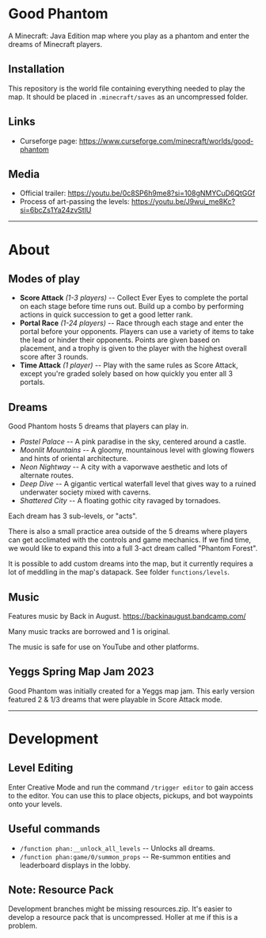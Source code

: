 # Good Phantom
A Minecraft: Java Edition map where you play as a phantom and enter the dreams of Minecraft players.

## Installation
This repository is the world file containing everything needed to play the map. It should be placed in `.minecraft/saves` as an uncompressed folder.

## Links
- Curseforge page: https://www.curseforge.com/minecraft/worlds/good-phantom

## Media
- Official trailer: https://youtu.be/0c8SP6h9me8?si=108gNMYCuD6QtGGf
- Process of art-passing the levels: https://youtu.be/J9wui_me8Kc?si=6bcZs1Ya24zvStlU

---
# About
## Modes of play
 - **Score Attack** *(1-3 players)* -- Collect Ever Eyes to complete the portal on each stage before time runs out. Build up a combo by performing actions in quick succession to get a good letter rank.
 - **Portal Race** *(1-24 players)* -- Race through each stage and enter the portal before your opponents. Players can use a variety of items to take the lead or hinder their opponents. Points are given based on placement, and a trophy is given to the player with the highest overall score after 3 rounds.
 - **Time Attack** *(1 player)* -- Play with the same rules as Score Attack, except you're graded solely based on how quickly you enter all 3 portals.

## Dreams
Good Phantom hosts 5 dreams that players can play in.
- *Pastel Palace* -- A pink paradise in the sky, centered around a castle.
- *Moonlit Mountains* -- A gloomy, mountainous level with glowing flowers and hints of oriental architecture.
- *Neon Nightway* -- A city with a vaporwave aesthetic and lots of alternate routes.
- *Deep Dive* -- A gigantic vertical waterfall level that gives way to a ruined underwater society mixed with caverns.
- *Shattered City* -- A floating gothic city ravaged by tornadoes.

Each dream has 3 sub-levels, or "acts".

There is also a small practice area outside of the 5 dreams where players can get acclimated with the controls and game mechanics. If we find time, we would like to expand this into a full 3-act dream called "Phantom Forest".

It is possible to add custom dreams into the map, but it currently requires a lot of meddling in the map's datapack. See folder `functions/levels`.

## Music
Features music by Back in August. https://backinaugust.bandcamp.com/

Many music tracks are borrowed and 1 is original.

The music is safe for use on YouTube and other platforms.

## Yeggs Spring Map Jam 2023
Good Phantom was initially created for a Yeggs map jam. This early version featured 2 & 1/3 dreams that were playable in Score Attack mode.

---
# Development
## Level Editing
Enter Creative Mode and run the command `/trigger editor` to gain access to the editor. You can use this to place objects, pickups, and bot waypoints onto your levels.

## Useful commands
- `/function phan:__unlock_all_levels` -- Unlocks all dreams.
- `/function phan:game/0/summon_props` -- Re-summon entities and leaderboard displays in the lobby.

## Note: Resource Pack
Development branches might be missing resources.zip. It's easier to develop a resource pack that is uncompressed. Holler at me if this is a problem.
